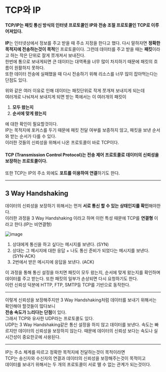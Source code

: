 # TCP와 IP

#### TCP/IP는 패킷 통신 방식의 인터넷 프로토콜인 IP와 전송 조절 프로토콜인 TCP로 이루어져있다.    
  
**IP**는 인터넷상에서 정보를 주고 받을 때 주소 지정을 한다고 했다. 다시 말하자면 **정확한 목적지에 전송하는것이 목적**인 프로토콜이다.
그런데 데이터를 주고 받을 때는 **패킷**이라고 하는 작은 단위로 잘게 쪼개져서 보내진다.  
한번에 통으로 보내게되면 큰 데이터는 대역폭을 너무 많이 차지하기 때문에 패킷의 흐름이 원활하지 못하다.     
또한 데이터 전송에 실패했을 때 다시 전송하기 위해 리소스를 너무 많이 잡아먹는다는 단점도 있다.
  
위와 같은 여러 이유로 인해 데이터는 패킷단위로 작게 쪼개져 보내지게 되는데    
여러개로 나눠져서 보내지게 되면 받는 쪽에서는 이 여러개의 패킷이 
1) **모두 왔는지**
2) **순서에 맞게 왔는지**   

에 대한 확인이 필요할것이다.   
IP는 목적지에 포커스를 두기 때문에 패킷 전달 여부를 보증하지 않고, 패킷을 보낸 순서와 받는 순서가 다를 수 있다.   
이러한 것들의 신뢰성을 위해서 나온 프로토콜이 바로 TCP이다.


#### TCP (Transmission Control Protocol)는 전송 제어 프로토콜로 데이터의 신뢰성을 보장하는 프로토콜이다.
  
또한 TCP는 IP의 주소 외에도 **포트를 이용하여 연결**하기도 한다.   

-----------------------------------

## 3 Way Handshaking
데이터의 신뢰성을 보장하기 위해서는 먼저 **서로 통신 할 수 있는 상태인지를 확인**해야한다.    
이러한 과정을 3 Way Handshaking 이라고 하며 이런 특성 때문에 TCP를 **연결형** 이라고 한다.(IP는 비연결형)    

![image](https://user-images.githubusercontent.com/108853290/187210001-a18c02da-852e-4022-9d35-aae9e93f1f84.png)   

1) 상대에게 통신을 하고 싶다는 메시지를 보낸다. (SYN)
2) 상대는 그 메시지에 대한 응답 + 나도 통신 준비가 되었다는 메시지를 보낸다. (SYN-ACK)
3) 2번에서 받은 메시지에 응답을 보낸다. (ACK)

이 과정을 통해 통신 설정을 마치면 패킷이 모두 왔는지, 순서에 맞게 왔는지를 확인하며 데이터를 주고 받는다. 또한 패킷의 일부가 손상되면 다시 요청하기도 한다.   
이런 신뢰성 덕분에 HTTP, FTP, SMTP등 TCP를 기반으로 동작한다.  

-------------------------------------------------------------------------
이렇게 신뢰성을 보장해주지만 3 Way Handshaking처럼 데이터를 보내기 위해서는 확인해야 할것들이 많다보니   
**전송 속도가 느리다는 단점**이 있다.  
그래서 TCP와 유사한 UDP라는 프로토콜도 있다.   
UDP는 3 Way Handshaking같은 통신 설정을 하지 않고 데이터를 보낸다. 속도는 빠르지만 데이터의 신뢰성을 보장하지 않는다. 
때문에 데이터의 신뢰성 보다는 속도나 실시간성이 중요한곳에 사용된다. 

---------------------------------------------------------------


IP는 주소 체계를 따르고 정확한 목적지에 전달하는것이 목적이라면    
TCP는 송신자와 수신자의 연결과 데이터의 신뢰성을 보장해주는것이 목적이고   
데이터를 보내기 위해서는 두 개의 프로토콜이 서로 뗄 수 없는 관계가 되는것이다. 
